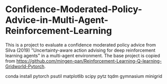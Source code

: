 # Confidence-Moderated-Policy-Advice-in-Multi-Agent-Reinforcement-Learning

This is a project to evaluate a confidence moderated policy advice from Silva (2019) "Uncertainty-aware action advising for deep reinforcement learning agents" in a multi-agent environment. The base project is copied from https://github.com/mingen-pan/Reinforcement-Learning-Q-learning-Gridworld-Pytorch.

conda install pytorch psutil matplotlib scipy pytz tqdm gymnasium minigrid
